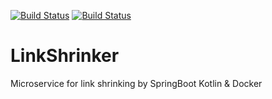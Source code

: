 [![Build Status](https://travis-ci.org/B1zDelNick/LinkShrinker.svg?branch=master)](https://travis-ci.org/B1zDelNick/LinkShrinker)
[![Build Status](https://travis-ci.org/B1zDelNick/LinkShrinker.svg?branch=master)](https://travis-ci.org/B1zDelNick/LinkShrinker)

# LinkShrinker

Microservice for link shrinking by SpringBoot Kotlin & Docker
